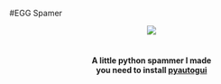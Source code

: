 #EGG Spamer
<div align="center">
    <img src="https://img.shields.io/badge/EggOrg-unknown--user2-green?style=for-the-badge">
    <br><br>
    <h4>A little python spammer I made<br>you need to install <a href="https://pyautogui.readthedocs.io/en/latest/install.html">pyautogui</a></h4>
</div>